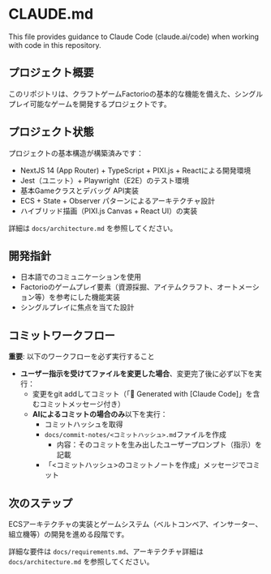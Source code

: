 # CLAUDE.md

This file provides guidance to Claude Code (claude.ai/code) when working with code in this repository.

## プロジェクト概要

このリポジトリは、クラフトゲームFactorioの基本的な機能を備えた、シングルプレイ可能なゲームを開発するプロジェクトです。

## プロジェクト状態

プロジェクトの基本構造が構築済みです：
- NextJS 14 (App Router) + TypeScript + PIXI.js + Reactによる開発環境
- Jest（ユニット）+ Playwright（E2E）のテスト環境
- 基本Gameクラスとデバッグ API実装
- ECS + State + Observer パターンによるアーキテクチャ設計
- ハイブリッド描画（PIXI.js Canvas + React UI）の実装

詳細は `docs/architecture.md` を参照してください。

## 開発指針

- 日本語でのコミュニケーションを使用
- Factorioのゲームプレイ要素（資源採掘、アイテムクラフト、オートメーション等）を参考にした機能実装
- シングルプレイに焦点を当てた設計

## コミットワークフロー

**重要**: 以下のワークフローを必ず実行すること

- **ユーザー指示を受けてファイルを変更した場合**、変更完了後に必ず以下を実行：
  - 変更をgit addしてコミット（「🤖 Generated with [Claude Code]」を含むコミットメッセージ付き）
  - **AIによるコミットの場合のみ**以下を実行：
    - コミットハッシュを取得
    - `docs/commit-notes/<コミットハッシュ>.md`ファイルを作成
      - 内容：そのコミットを生み出したユーザープロンプト（指示）を記載
    - 「<コミットハッシュ>のコミットノートを作成」メッセージでコミット

## 次のステップ

ECSアーキテクチャの実装とゲームシステム（ベルトコンベア、インサーター、組立機等）の開発を進める段階です。

詳細な要件は `docs/requirements.md`、アーキテクチャ詳細は `docs/architecture.md` を参照してください。